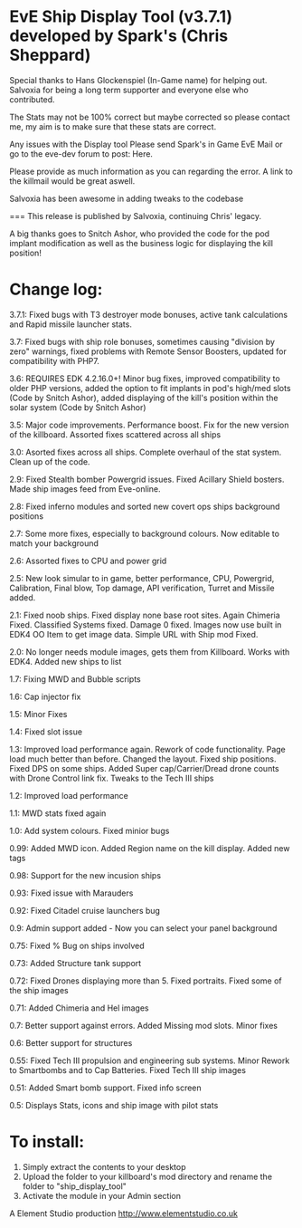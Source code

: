 EvE Ship Display Tool (v3.7.1) developed by Spark's (Chris Sheppard)
===

Special thanks to Hans Glockenspiel (In-Game name) for helping out. Salvoxia for being a long term supporter and everyone else who contributed.

The Stats may not be 100% correct but maybe corrected so please contact me, my aim is to make sure that these stats are correct.

Any issues with the Display tool Please send Spark's in Game EvE Mail or go to the eve-dev forum to post: Here.

Please provide as much information as you can regarding the error. A link to the killmail would be great aswell.

Salvoxia has been awesome in adding tweaks to the codebase

===
This release is published by Salvoxia, continuing Chris' legacy.

A big thanks goes to Snitch Ashor, who provided the code for the pod implant modification as well as the business logic for displaying the kill position!

Change log:
===
3.7.1: Fixed bugs with T3 destroyer mode bonuses, active tank calculations and Rapid missile launcher stats.

3.7: Fixed bugs with ship role bonuses, sometimes causing "division by zero" warnings, fixed problems with Remote Sensor Boosters, updated for compatibility with PHP7.

3.6: REQUIRES EDK 4.2.16.0+! Minor bug fixes, improved compatibility to older PHP versions, added the option to fit implants in pod's high/med slots (Code by Snitch Ashor), added displaying of the kill's position within the solar system (Code by Snitch Ashor)

3.5: Major code improvements. Performance boost. Fix for the new version of the killboard. Assorted fixes scattered across all ships

3.0: Asorted fixes across all ships. Complete overhaul of the stat system. Clean up of the code.

2.9: Fixed Stealth bomber Powergrid issues. Fixed Acillary Shield bosters. Made ship images feed from Eve-online.

2.8: Fixed inferno modules and sorted new covert ops ships background positions

2.7: Some more fixes, especially to background colours. Now editable to match your background

2.6: Assorted fixes to CPU and power grid

2.5: New look simular to in game, better performance, CPU, Powergrid, Calibration, Final blow, Top damage, API verification, Turret and Missile added.

2.1: Fixed noob ships. Fixed display none base root sites. Again Chimeria Fixed. Classified Systems fixed. Damage 0 fixed. Images now use built in EDK4 OO Item to get image data. Simple URL with Ship mod Fixed.

2.0: No longer needs module images, gets them from Killboard. Works with EDK4. Added new ships to list

1.7: Fixing MWD and Bubble scripts

1.6: Cap injector fix

1.5: Minor Fixes

1.4: Fixed slot issue

1.3: Improved load performance again. Rework of code functionality. Page load much better than before. Changed the layout. Fixed ship positions. Fixed DPS on some ships. Added Super cap/Carrier/Dread drone counts with Drone Control link fix. Tweaks to the Tech III ships

1.2: Improved load performance

1.1: MWD stats fixed again

1.0: Add system colours. Fixed minior bugs

0.99: Added MWD icon. Added Region name on the kill display. Added new tags

0.98: Support for the new incusion ships

0.93: Fixed issue with Marauders

0.92: Fixed Citadel cruise launchers bug

0.9: Admin support added - Now you can select your panel background

0.75: Fixed % Bug on ships involved

0.73: Added Structure tank support

0.72: Fixed Drones displaying more than 5. Fixed portraits. Fixed some of the ship images

0.71: Added Chimeria and Hel images

0.7: Better support against errors. Added Missing mod slots. Minor fixes

0.6: Better support for structures

0.55: Fixed Tech III propulsion and engineering sub systems. Minor Rework to Smartbombs and to Cap Batteries. Fixed Tech III ship images

0.51: Added Smart bomb support. Fixed info screen

0.5: Displays Stats, icons and ship image with pilot stats



To install:
===
1. Simply extract the contents to your desktop
2. Upload the folder to your killboard's mod directory and rename the folder to "ship_display_tool"
3. Activate the module in your Admin section



A Element Studio production
http://www.elementstudio.co.uk
